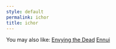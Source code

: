 ```yaml
---
style: default
permalink: ichor
title: ichor
---
```

You may also like:
[Envying the Dead](http://scp-wiki.net/envying-the-dead)
[Ennui](http://scp-wiki.net/ennui)